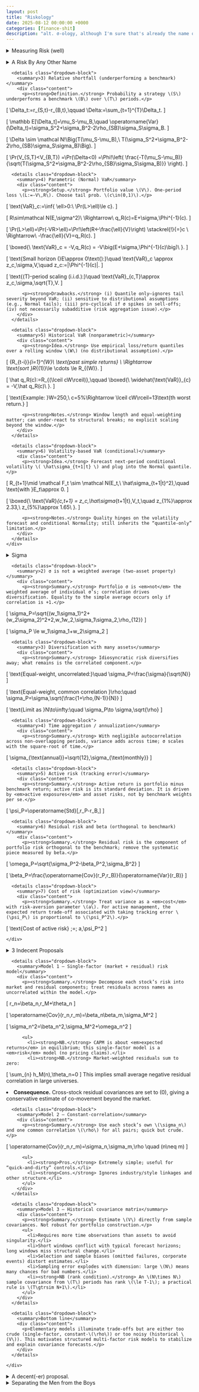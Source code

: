 ```yaml
---
layout: post
title: "Riskology"
date: 2025-08-12 00:00:00 +0000
categories: [finance-shit]
description: "alt. σ-ology, although I'm sure that's already the name of an overvalued startup."
---
```


<!-- Single Flashcard — G&K Ch.3 (pp.42–46): Summary + Formulas + Derivations -->

<div class="flashcard">
  <details>
    <summary>Measuring Risk (well)</summary>
    <div class="back">

      <details class="dropdown-block">
        <summary>1) What a usable risk measure must satisfy</summary>
        <div class="content">
          <ul>
            <li><strong>Universal & impersonal.</strong> Not investor-specific; works across mandates.</li>
            <li><strong>Symmetric.</strong> Judges up/down moves consistently vs. a benchmark.</li>
            <li><strong>Flexible & aggregable.</strong> Applies to assets and portfolios; composes cleanly.</li>
            <li><strong>Forecastable.</strong> Estimable with reasonable stability out of sample.</li>
          </ul>
        </div>
      </details>

      <details class="dropdown-block">
        <summary>2) Distribution vs. single-number risk</summary>
        <div class="content">
          <p>The full return distribution answers every risk question but is unwieldy. In practice we compress it to a single, stable, aggregable statistic for monitoring and control.</p>
        </div>
      </details>
            <details class="dropdown-block">
        <summary>3) Standard deviation (the workhorse)</summary>
        <div class="content">
          <p><strong>Idea.</strong> Dispersion about the mean is the operative “cost of risk;” use variance for math, σ for reporting.</p>

          
\[ 
\operatorname{Var}(r)=\mathbb{E}\big[(r-\mu)^2\big]
\]

\[
\sigma=\sqrt{\operatorname{Var}(r)}
\]

\[
\text{Annualization (i.i.d.):}\quad 
\sigma_{\text{ann}}=\sqrt{T}\,\sigma_{\text{per}},\qquad
\sigma_{\text{ann}}^2=T\,\sigma_{\text{per}}^2
\]
        </div>
      </details>
    </div>
  </details>
</div>

<div class="flashcard">
  <details>
    <summary>A Risk By Any Other Name</summary>
    <div class="back">
      <details class="dropdown-block">
        <summary>4) Semivariance (definitions)</summary>
        <div class="content">

\[
\textbf{Semivariance about mean:}\quad 
\operatorname{SemiVar}(r)=\mathbb{E}\!\big[(\mu-r)^2\,\mathbf{1}_{\{r<\mu\}}\big]
\]

\[
\textbf{Target semivariance (threshold }\tau\textbf{):}\quad 
\operatorname{SemiVar}_{\tau}(r)=\mathbb{E}\!\big[(\tau-r)^2\,\mathbf{1}_{\{r<\tau\}}\big]
\]

\[
\textbf{Symmetry:}\quad \operatorname{SemiVar}(r)=\tfrac{1}{2}\operatorname{Var}(r)\ \text{if the distribution is symmetric.}
\]
        </div>
      </details>


      <details class="dropdown-block">
        <summary>1) Shortfall probability (one period)</summary>
        <div class="content">
          <p><strong>Definition.</strong> Probability that next-period simple return falls below threshold \(K\): \(SF_K:=\Pr(R<K)\).</p>

          
\[
R\sim\mathcal N(E,\sigma^2),\quad 
Z:=\frac{R-E}{\sigma}\sim\mathcal N(0,1).
\]

\[
SF_K=\Pr(R<K)=\Pr\!\left(Z<\frac{K-E}{\sigma}\right)=\Phi\!\left(\frac{K-E}{\sigma}\right).
\]

          <p><strong>Drawbacks.</strong> (i) Depends on investor-chosen \(K\) (not universal). (ii) Binary—doesn’t care “how far” below \(K\). (iii) Tail probabilities are fragile to distributional misspecification and regime changes.</p>
        </div>
      </details>

      <details class="dropdown-block">
        <summary>2) Absolute shortfall (terminal wealth vs. a fixed level)</summary>
        <div class="content">
          <p><strong>Definition.</strong> Probability terminal value falls below \(K>0\) after \(T\) periods: \(\Pr(V_T<K)\).</p>

          
\[
V_T=V_0\prod_{t=1}^{T}(1+R_t),\qquad 
r_t:=\ln(1+R_t).
\]

\[
\sum_{t=1}^{T} r_t \overset{i.i.d.}{\sim} \mathcal N(T\mu,\ T\sigma^2)
\quad\Rightarrow\quad 
\ln V_T=\ln V_0+\sum_{t=1}^{T} r_t.
\]

\[
\Pr(V_T<K)
=\Pr\!\left(\sum_{t=1}^{T} r_t<\ln K-\ln V_0\right)
=\Phi\!\left(\frac{\ln K-\ln V_0-T\mu}{\sqrt{T}\,\sigma}\right).
\]
        </div>
      </details>

      <details class="dropdown-block">
        <summary>3) Relative shortfall (underperforming a benchmark)</summary>
        <div class="content">
          <p><strong>Definition.</strong> Probability a strategy \(S\) underperforms a benchmark \(B\) over \(T\) periods.</p>

          
\[
\Delta_t:=r_{S,t}-r_{B,t},\qquad 
\Delta:=\sum_{t=1}^{T}\Delta_t.
\]

\[
\mathbb E[\Delta_t]=\mu_S-\mu_B,\quad 
\operatorname{Var}(\Delta_t)=\sigma_S^2+\sigma_B^2-2\rho_{SB}\sigma_S\sigma_B.
\]

\[
\Delta \sim \mathcal N\!\Big(T(\mu_S-\mu_B),\ T(\sigma_S^2+\sigma_B^2-2\rho_{SB}\sigma_S\sigma_B)\Big).
\]

\[
\Pr(V_{S,T}<V_{B,T})
=\Pr(\Delta<0)
=\Phi\!\left(
\frac{-T(\mu_S-\mu_B)}{\sqrt{T(\sigma_S^2+\sigma_B^2-2\rho_{SB}\sigma_S\sigma_B)}}
\right).
\]
        </div>
      </details>

      <details class="dropdown-block">
        <summary>4) Parametric (Normal) VaR</summary>
        <div class="content">
          <p><strong>Setup.</strong> Portfolio value \(V\). One-period loss \(L:=-V\,R\). Choose tail prob. \(c\in(0,1)\).</p>

          
\[
\text{VaR}_c:=\inf\{ \ell>0:\ \Pr(L>\ell)\le c\}.
\]

\[
R\sim\mathcal N(E,\sigma^2)\ \Rightarrow\ q_R(c)=E+\sigma\,\Phi^{-1}(c).
\]

\[
\Pr(L>\ell)=\Pr(-VR>\ell)=\Pr\!\left(R<-\frac{\ell}{V}\right)
\stackrel{!}{=}c
\ \Rightarrow\ 
-\frac{\ell}{V}=q_R(c).
\]

\[
\boxed{\ \text{VaR}_c = -V\,q_R(c) = -V\big(E+\sigma\,\Phi^{-1}(c)\big)\ }.
\]

\[
\text{Small horizon (}E\approx 0\text{):}\quad
\text{VaR}_c \approx z_c\,\sigma\,V,\quad z_c:=|\Phi^{-1}(c)|.
\]

\[
\text{\(T\)-period scaling (i.i.d.):}\quad
\text{VaR}_{c,T}\approx z_c\,\sigma\,\sqrt{T}\,V.
\]

          <p><strong>Drawbacks.</strong> (i) Quantile only—ignores tail severity beyond VaR; (ii) sensitive to distributional assumptions (e.g., Normal tails); (iii) pro-cyclical if σ spikes in sell-offs; (iv) not necessarily subadditive (risk aggregation issue).</p>
        </div>
      </details>

      <details class="dropdown-block">
        <summary>5) Historical VaR (nonparametric)</summary>
        <div class="content">
          <p><strong>Idea.</strong> Use empirical loss/return quantiles over a rolling window \(W\) (no distributional assumption).</p>

          
\[
\{R_{t-i}\}_{i=1}^{W}\ \text{past simple returns} \ \Rightarrow \
\text{sort }R_{(1)}\le \cdots \le R_{(W)}.
\]

\[
\hat q_R(c):=R_{(\lceil cW\rceil)},\qquad 
\boxed{\ \widehat{\text{VaR}}_{c} = -V\,\hat q_R(c)\ }.
\]

\[
\text{Example: }W=250,\ c=5\%\Rightarrow \lceil cW\rceil=13\text{th worst return.}
\]

          <p><strong>Notes.</strong> Window length and equal-weighting matter; can under-react to structural breaks; no explicit scaling beyond the window.</p>
        </div>
      </details>

      <details class="dropdown-block">
        <summary>6) Volatility-based VaR (conditional)</summary>
        <div class="content">
          <p><strong>Idea.</strong> Forecast next-period conditional volatility \( \hat\sigma_{t+1|t} \) and plug into the Normal quantile.</p>

          
\[
R_{t+1}\mid \mathcal F_t \sim \mathcal N(E_t,\ \hat\sigma_{t+1|t}^2),\quad \text{with }E_t\approx 0.
\]

\[
\boxed{\ \text{VaR}_{c,t+1} = z_c\,\hat\sigma_{t+1|t}\,V_t,\quad 
z_{1\%}\approx 2.33,\ z_{5\%}\approx 1.65\ }.
\]


          <p><strong>Notes.</strong> Quality hinges on the volatility forecast and conditional Normality; still inherits the “quantile-only” limitation.</p>
        </div>
      </details>
    </div>
  </details>
</div>



<!-- Flashcard — G&K Ch.3 (pp.47–52): Risk, Diversification, Active & Residual Risk -->

<div class="flashcard">
  <details>
    <summary>Sigma</summary>
    <div class="back">
      <p><em>Open sections for the bite-size summary interleaved with the key formulas.</em></p>

      <details class="dropdown-block">
        <summary>1) Standard deviation as the risk metric</summary>
        <div class="content">
          <p><strong>Summary.</strong> Use the standard deviation of return as “risk”; use variance as the cost in optimization. For a given period, the risk of the excess return equals the risk of the total return because the risk-free rate is known at the start.</p>

\[
\operatorname{Var}(r)=\mathbb{E}\big[(r-\mu)^2\big]
\]

\[
\sigma=\sqrt{\operatorname{Var}(r)}
\]
        </div>
      </details>

      <details class="dropdown-block">
        <summary>2) σ is not a weighted average (two-asset property)</summary>
        <div class="content">
          <p><strong>Summary.</strong> Portfolio σ is <em>not</em> the weighted average of individual σ’s; correlation drives diversification. Equality to the simple average occurs only if correlation is +1.</p>

\[
\sigma_P=\sqrt{(w_1\sigma_1)^2+(w_2\sigma_2)^2+2\,w_1w_2\,\sigma_1\sigma_2\,\rho_{12}}
\]

\[
\sigma_P \le w_1\sigma_1+w_2\sigma_2
\]
        </div>
      </details>

      <details class="dropdown-block">
        <summary>3) Diversification with many assets</summary>
        <div class="content">
          <p><strong>Summary.</strong> Idiosyncratic risk diversifies away; what remains is the correlated component.</p>

\[
\text{Equal-weight, uncorrelated:}\quad \sigma_P=\frac{\sigma}{\sqrt{N}}
\]

\[
\text{Equal-weight, common correlation }\rho:\quad 
\sigma_P=\sigma\,\sqrt{\frac{1+\rho\,(N-1)}{N}}
\]

\[
\text{Limit as }N\to\infty:\quad \sigma_P\to \sigma\,\sqrt{\rho}
\]
        </div>
      </details>

      <details class="dropdown-block">
        <summary>4) Time aggregation / annualization</summary>
        <div class="content">
          <p><strong>Summary.</strong> With negligible autocorrelation across non-overlapping periods, variance adds across time; σ scales with the square-root of time.</p>

\[
\sigma_{\text{annual}}=\sqrt{12}\,\sigma_{\text{monthly}}
\]
        </div>
      </details>

      <details class="dropdown-block">
        <summary>5) Active risk (tracking error)</summary>
        <div class="content">
          <p><strong>Summary.</strong> Active return is portfolio minus benchmark return; active risk is its standard deviation. It is driven by <em>active exposures</em> and asset risks, not by benchmark weights per se.</p>

\[
\psi_P=\operatorname{Std}[\,r_P-r_B\,]
\]
        </div>
      </details>

      <details class="dropdown-block">
        <summary>6) Residual risk and beta (orthogonal to benchmark)</summary>
        <div class="content">
          <p><strong>Summary.</strong> Residual risk is the component of portfolio risk orthogonal to the benchmark; remove the systematic piece measured by beta.</p>

\[
\omega_P=\sqrt{\sigma_P^2-\beta_P^2\,\sigma_B^2}
\]

\[
\beta_P=\frac{\operatorname{Cov}(r_P,r_B)}{\operatorname{Var}(r_B)}
\]
        </div>
      </details>

      <details class="dropdown-block">
        <summary>7) Cost of risk (optimization view)</summary>
        <div class="content">
          <p><strong>Summary.</strong> Treat variance as a <em>cost</em> with risk-aversion parameter \(a\). For active management, the expected return trade-off associated with taking tracking error \(\psi_P\) is proportional to \(\psi_P^2\).</p>

\[
\text{Cost of active risk} \;=\; a\,\psi_P^2
\]
        </div>
      </details>

    </div>
  </details>
</div>

<!-- Flashcard — G&K Ch.3 (pp.53–54): Elementary Risk Models -->

<div class="flashcard">
  <details>
    <summary>3 Indecent Proposals</summary>
    <div class="back">

      <details class="dropdown-block">
        <summary>Why a risk model? (the covariance matrix)</summary>
        <div class="content">
          <p><strong>Summary.</strong> For \(N\) assets you must estimate \(N\) volatilities plus \(N(N-1)/2\) correlations. Gather them in the covariance matrix \(V\); the goal of a risk model is to forecast \(V\) accurately and efficiently.</p>

\[
V=\begin{bmatrix}
\sigma_1^2 & \sigma_{12} & \cdots & \sigma_{1N}\\
\sigma_{21} & \sigma_2^2 & \cdots & \sigma_{2N}\\
\vdots & \vdots & \ddots & \vdots\\
\sigma_{N1} & \sigma_{N2} & \cdots & \sigma_N^2
\end{bmatrix},
\quad
\sigma_{nm}=\operatorname{Cov}(r_n,r_m),\ \ \sigma_n=\sqrt{\operatorname{Var}(r_n)}.
\]
        </div>
      </details>

      <details class="dropdown-block">
        <summary>Model 1 — Single-factor (market + residual) risk model</summary>
        <div class="content">
          <p><strong>Summary.</strong> Decompose each stock’s risk into market and residual components; treat residuals across names as uncorrelated within the model.</p>

\[
r_n=\beta_n\,r_M+\theta_n
\]

\[
\operatorname{Cov}(r_n,r_m)=\beta_n\beta_m\,\sigma_M^2
\]

\[
\sigma_n^2=\beta_n^2\,\sigma_M^2+\omega_n^2
\]

          <ul>
            <li><strong>NB.</strong> CAPM is about <em>expected returns</em> in equilibrium; this single-factor model is a <em>risk</em> model (no pricing claims).</li>
            <li><strong>NB.</strong> Market-weighted residuals sum to zero:
\[
\sum_{n} h_M(n)\,\theta_n=0
\]
This implies small average negative residual correlation in large universes.</li>
            <li><strong>Consequence.</strong> Cross-stock residual covariances are set to \(0\), giving a conservative estimate of co-movement beyond the market.</li>
          </ul>
        </div>
      </details>

      <details class="dropdown-block">
        <summary>Model 2 — Constant-correlation</summary>
        <div class="content">
          <p><strong>Summary.</strong> Use each stock’s own \(\sigma_n\) and one common correlation \(\rho\) for all pairs; quick but crude.</p>

\[
\operatorname{Cov}(r_n,r_m)=\sigma_n\,\sigma_m\,\rho \quad (n\neq m)
\]

          <ul>
            <li><strong>Pros.</strong> Extremely simple; useful for “quick-and-dirty” controls.</li>
            <li><strong>Cons.</strong> Ignores industry/style linkages and other structure.</li>
          </ul>
        </div>
      </details>

      <details class="dropdown-block">
        <summary>Model 3 — Historical covariance matrix</summary>
        <div class="content">
          <p><strong>Summary.</strong> Estimate \(V\) directly from sample covariances. Not robust for portfolio construction.</p>
          <ul>
            <li>Requires more time observations than assets to avoid singularity.</li>
            <li>Short windows conflict with typical forecast horizons; long windows miss structural change.</li>
            <li>Selection and sample biases (omitted failures, corporate events) distort estimates.</li>
            <li>Sampling error explodes with dimension: large \(N\) means many chances for bad numbers.</li>
            <li><strong>NB (rank condition).</strong> An \(N\times N\) sample covariance from \(T\) periods has rank \(\le T-1\); a practical rule is \(T\gtrsim N+1\).</li>
          </ul>
        </div>
      </details>

      <details class="dropdown-block">
        <summary>Bottom line</summary>
        <div class="content">
          <p>Elementary models illuminate trade-offs but are either too crude (single-factor, constant-\(\rho\)) or too noisy (historical \(V\)). This motivates structured multi-factor risk models to stabilize and explain covariance forecasts.</p>
        </div>
      </details>

    </div>
  </details>
</div>

<!-- Flashcard — Structural Risk Models (G&K Ch.3): summary + equations -->

<div class="flashcard">
  <details>
    <summary>A decent(-er) proposal.</summary>
    <div class="back">

      <details class="dropdown-block">
        <summary>Motivation</summary>
        <div class="content">
          <p>Elementary models are too crude/noisy. A <strong>structural multifactor risk model</strong> explains each stock’s return with a small set of <em>common factors</em> plus an <em>idiosyncratic</em> piece. This collapses the problem from thousands of assets and millions of covariance terms to a modest number of factors (e.g., industries, size, leverage). Stocks can change their <strong>exposures</strong>; the factors themselves are treated as stable.</p>
        </div>
      </details>

      <details class="dropdown-block">
        <summary>Return structure (linear, excess-return form)</summary>
        <div class="content">

\[
r_n(t)=\sum_{k=1}^{K} X_{n,k}(t)\, b_k(t)+u_n(t)
\]

          <ul>
            <li><strong>\(X_{n,k}(t)\)</strong>: exposure (factor loading) of stock \(n\) to factor \(k\), known/estimated at the <em>start</em> of period \(t\).
              <ul>
                <li>Industry exposures are typically <strong>0/1</strong> indicators.</li>
                <li>Other factor exposures are standardized <strong>cross-sectionally</strong> (mean \(0\), stdev \(1\)).</li>
              </ul>
            </li>
            <li><strong>\(b_k(t)\)</strong>: factor return realized over \([t,t+1]\).</li>
            <li><strong>\(u_n(t)\)</strong>: specific (idiosyncratic) return over \([t,t+1]\) not explained by factors; its risk is modeled explicitly.</li>
          </ul>
        </div>
      </details>

      <details class="dropdown-block">
        <summary>Time conventions & interpretation</summary>
        <div class="content">
          <p>Exposures are known at \(t\); factor and specific returns are realized over \(t\!\to\!t+1\). The model is a <strong>risk decomposition</strong>, not a causal statement—factors are convenient dimensions for analyzing risk.</p>
        </div>
      </details>

      <details class="dropdown-block">
        <summary>Risk (covariance) structure</summary>
        <div class="content">
          <p>Under the standard assumptions (specific returns uncorrelated with factors and with each other):</p>

\[
V_{n,m}=\sum_{k_1=1}^{K}\sum_{k_2=1}^{K} X_{n,k_1}\,F_{k_1,k_2}\,X_{m,k_2}+\Delta_{n,m}
\]

          <ul>
            <li><strong>\(V_{n,m}\)</strong>: covariance between assets \(n\) and \(m\) (variance when \(n=m\)).</li>
            <li><strong>\(F_{k_1,k_2}\)</strong>: factor covariance matrix (diagonal entries are factor variances).</li>
            <li><strong>\(\Delta_{n,m}\)</strong>: specific covariance; with zero cross-specific correlations, \(\Delta\) is <strong>diagonal</strong> (entries = specific variances).</li>
          </ul>
        </div>
      </details>

      <details class="dropdown-block">
        <summary>Practical virtue</summary>
        <div class="content">
          <p><strong>Massive dimension reduction:</strong> estimate/forecast a relatively small \(F\), a diagonal \(\Delta\), and exposures \(X\) (interpretable and constraint-friendly), instead of a full \(N\times N\) covariance matrix directly.</p>
        </div>
      </details>

      <details class="dropdown-block">
        <summary>NBs</summary>
        <div class="content">
          <ul>
            <li>Authors have deep practical history with structural models (e.g., BARRA approach).</li>
            <li>With adequate data, large conglomerates can be <em>split</em> so industry exposures better reflect underlying segments.</li>
          </ul>
        </div>
      </details>

    </div>
  </details>
</div>

<div class="flashcard">
  <details>
    <summary>Separating the Men from the Boys</summary>
    <div class="back">

      <details class="dropdown-block">
        <summary>A-priori constraint</summary>
        <div class="content">
          <p>In a multifactor <strong>risk</strong> model, <strong>factor exposures must be known at the start of the period</strong> (even though factor returns are uncertain). Within that constraint, many factor types are possible.</p>
        </div>
      </details>

      <details class="dropdown-block">
        <summary>Three broad sources of factors</summary>
        <div class="content">
          <ol>
            <li><strong>Responses to external influences (macro factors).</strong> Link stock returns to outside forces: bond-market return ("bond beta"), inflation surprises, oil prices, industrial production, FX changes, etc.
              <ul>
                <li><strong>Limits:</strong> (i) heavy estimation burden -> "errors-in-variables"; (ii) <strong>nonstationarity</strong>--coefficients estimated from the past may not describe the present after firms change practices; (iii) macro data are often <strong>noisy, lagged, infrequent</strong>.</li>
                <li><strong>NB:</strong> The taxonomy is not exclusive; in practice, factors based on external responses often <strong>do not add explanatory power</strong> beyond good cross-sectional factors--those tend to <strong>subsume</strong> the macro responses.</li>
              </ul>
            </li>
            <li><strong>Cross-sectional comparisons (attributes).</strong> Compare stocks on fundamentals (dividend/earnings yield, analyst EPS forecasts, cash flow/book value/sales-to-price, etc.) and market attributes (realized volatility, past returns, option-implied vol, turnover).
              <ul>
                <li><strong>Momentum example (interpretation):</strong> the factor acknowledges that previously successful/unsuccessful stocks often continue to behave differently from the rest for stretches of time; sometimes it reverses, sometimes not--the point is to capture the <strong>common behavior</strong>.</li>
                <li>These factors are <strong>powerful</strong> in practice, though they can share the same statistical caveats (errors-in-variables, nonstationarity).</li>
              </ul>
            </li>
            <li><strong>Statistical factors.</strong> Extracted mechanically (PCA, MLE, EM, two-step "get factors then exposures," or joint estimation).
              <ul>
                <li><strong>Cautions:</strong> typically <strong>hard to interpret</strong>, prone to <strong>spurious correlations</strong>, and assume <strong>constant exposures</strong> over the estimation window => cannot capture time-varying exposures such as momentum well. The authors generally <strong>avoid</strong> pure statistical factors.</li>
              </ul>
            </li>
          </ol>
        </div>
      </details>

      <details class="dropdown-block">
        <summary>Selection criteria for factors</summary>
        <div class="content">
          <p>Choose factors that are <strong>incisive</strong> (clearly separate returns along the dimension), <strong>intuitive</strong> (recognizable, credible market stories: size splits big vs. small, momentum separates winners vs. losers), and <strong>interesting</strong> (explain a meaningful part of performance--alpha, beta, or volatility). Combine <strong>statistical</strong> and <strong>investment</strong> significance.</p>
        </div>
      </details>

      <details class="dropdown-block">
        <summary>Two working families of factors in equity models</summary>
        <div class="content">
          <ul>
            <li><strong>Industry factors.</strong> Partition the market into non-overlapping classes. Good practice: ensure (i) a <strong>reasonable number of companies</strong> per industry, (ii) a <strong>meaningful share of total cap</strong>, and (iii) <strong>alignment with market conventions</strong>. Exposures are usually <strong>0/1</strong> (in or out). Large conglomerates can be <strong>split</strong> to reflect multiple businesses (so exposures better match underlying segments).</li>
            <li><strong>Risk indices (non-industry dimensions).</strong> Capture common movements tied to broad traits. Typical U.S./global categories:
              <ul>
                <li><strong>Volatility</strong> (stocks with high/low risk),</li>
                <li><strong>Momentum</strong> (recent performance),</li>
                <li><strong>Size</strong> (large vs. small),</li>
                <li><strong>Liquidity</strong> (trading activity/turnover),</li>
                <li><strong>Growth</strong> (past/anticipated earnings growth),</li>
                <li><strong>Value</strong> (cheap vs. expensive on fundamentals),</li>
                <li><strong>Earnings volatility</strong>,</li>
                <li><strong>Financial leverage</strong> (debt/equity, interest-rate sensitivity),</li>
                <li>plus <strong>foreign-currency sensitivity</strong> where relevant.</li>
              </ul>
              Each category is built from several <strong>descriptors</strong> (specific measurements, e.g., recent daily vol, option IV, price range, beta). Descriptors within a category are often correlated; combine them with <strong>weights chosen to maximize explanatory/predictive power</strong> to form the index exposure.</li>
          </ul>
        </div>
      </details>

      <details class="dropdown-block">
        <summary>Normalizing exposures across the cross-section</summary>
        <div class="content">
          <p>Because raw descriptors live on different scales, rescale to zero mean and unit variance so different indices are comparable and robust to outliers:</p>
          <p>$$
          x_{\text{normalized}} \;=\; \frac{x_{\text{raw}} - \langle x_{\text{raw}}\rangle}{\operatorname{Std}[x_{\text{raw}}]}
          $$</p>
          <p>where angle brackets and \\(\\operatorname{Std}[\\cdot]\\) are the cross-sectional mean and standard deviation over the universe at that date.</p>
        </div>
      </details>

    </div>
  </details>
</div>
